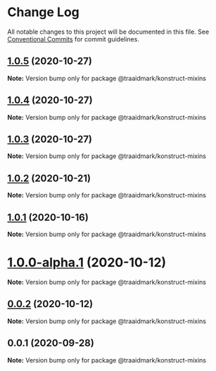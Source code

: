 # Change Log

All notable changes to this project will be documented in this file.
See [Conventional Commits](https://conventionalcommits.org) for commit guidelines.

## [1.0.5](https://github.com/traaidmark/konstruct/compare/@traaidmark/konstruct-mixins@1.0.4...@traaidmark/konstruct-mixins@1.0.5) (2020-10-27)

**Note:** Version bump only for package @traaidmark/konstruct-mixins





## [1.0.4](https://github.com/traaidmark/konstruct/compare/@traaidmark/konstruct-mixins@1.0.3...@traaidmark/konstruct-mixins@1.0.4) (2020-10-27)

**Note:** Version bump only for package @traaidmark/konstruct-mixins





## [1.0.3](https://github.com/traaidmark/konstruct/compare/@traaidmark/konstruct-mixins@1.0.2...@traaidmark/konstruct-mixins@1.0.3) (2020-10-27)

**Note:** Version bump only for package @traaidmark/konstruct-mixins





## [1.0.2](https://github.com/traaidmark/konstruct/compare/@traaidmark/konstruct-mixins@1.0.1...@traaidmark/konstruct-mixins@1.0.2) (2020-10-21)

**Note:** Version bump only for package @traaidmark/konstruct-mixins





## [1.0.1](https://github.com/traaidmark/konstruct/compare/@traaidmark/konstruct-mixins@1.0.0-alpha.1...@traaidmark/konstruct-mixins@1.0.1) (2020-10-16)

**Note:** Version bump only for package @traaidmark/konstruct-mixins





# [1.0.0-alpha.1](https://github.com/traaidmark/konstruct/compare/@traaidmark/konstruct-mixins@0.0.2...@traaidmark/konstruct-mixins@1.0.0-alpha.1) (2020-10-12)

**Note:** Version bump only for package @traaidmark/konstruct-mixins





## [0.0.2](https://github.com/traaidmark/konstruct/compare/@traaidmark/konstruct-mixins@0.0.1...@traaidmark/konstruct-mixins@0.0.2) (2020-10-12)

**Note:** Version bump only for package @traaidmark/konstruct-mixins





## 0.0.1 (2020-09-28)

**Note:** Version bump only for package @traaidmark/konstruct-mixins
